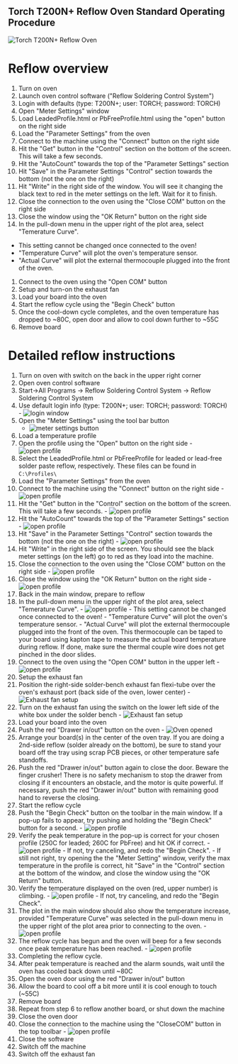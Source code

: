 ## Torch T200N+ Reflow Oven Standard Operating Procedure
![Torch T200N+ Reflow Oven](images/Torch_ovenClosed_24C.JPG)

# Reflow overview

1. Turn on oven
1. Launch oven control software ("Reflow Soldering Control System")
1. Login with defaults (type: T200N+; user: TORCH; password: TORCH)
1. Open "Meter Settings" window
1. Load LeadedProfile.html or PbFreeProfile.html using the "open" button on the right side
1. Load the "Parameter Settings" from the oven
  1. Connect to the machine using the "Connect" button on the right side
  1. Hit the "Get" button in the "Control" section on the bottom of the screen.  This will take a few seconds.
  1. Hit the "AutoCount" towards the top of the "Parameter Settings" section
  1. Hit "Save" in the Parameter Settings "Control" section towards the bottom (not the one on the right)
  1. Hit "Write" in the right side of the window.  You will see it changing the black text to red in the meter settings on the left.  Wait for it to finish.
  1. Close the connection to the oven using the "Close COM" button on the right side
1. Close the window using the "OK Return" button on the right side
1. In the pull-down menu in the upper right of the plot area, select "Temerature Curve".
  - This setting cannot be changed once connected to the oven!
  - "Temperature Curve" will plot the oven's temperature sensor.
  - "Actual Curve" will plot the external thermocouple plugged into the front of the oven.
1. Connect to the oven using the "Open COM" button
1. Setup and turn-on the exhaust fan
1. Load your board into the oven
1. Start the reflow cycle using the "Begin Check" button
1. Once the cool-down cycle completes, and the oven temperature has dropped to ~80C, open door and allow to cool down further to ~55C
1. Remove board

# Detailed reflow instructions

1. Turn on oven with switch on the back in the upper right corner 
2. Open oven control software
  1. Start->All Programs -> Reflow Soldering Control System -> Reflow Soldering Control System
  2. Use default login info (type: T200N+; user: TORCH; password: TORCH)
    - ![login window](images/Torch_loginWindow.png)
3. Open the "Meter Settings" using the tool bar button
    - ![meter settings button](images/Torch_MeterSettingButton.png)
4. Load a temperature profile
  1. Open the profile using the "Open" button on the right side
    - ![open profile](images/Torch_MeterSetting_Open.png)
  2. Select the LeadedProfile.html or PbFreeProfile for leaded or lead-free solder paste reflow, respectively. These files can be found in `C:\Profiles\`
5. Load the "Parameter Settings" from the oven
  1. Connect to the machine using the "Connect" button on the right side
    - ![open profile](images/Torch_MeterSetting_Connect.png)
  2. Hit the "Get" button in the "Control" section on the bottom of the screen.  This will take a few seconds.
    - ![open profile](images/Torch_MeterSetting_Get.png)
  3. Hit the "AutoCount" towards the top of the "Parameter Settings" section
    - ![open profile](images/Torch_MeterSetting_AutoCount.png)
  4. Hit "Save" in the Parameter Settings "Control" section towards the bottom (not the one on the right)
    - ![open profile](images/Torch_MeterSetting_Save.png)
  5. Hit "Write" in the right side of the screen.  You should see the black meter settings (on the left) go to red as they load into the machine. 
  6. Close the connection to the oven using the "Close COM" button on the right side
    - ![open profile](images/Torch_MeterSetting_CloseCom.png)
  6. Close the window using the "OK Return" button on the right side
    - ![open profile](images/Torch_MeterSetting_OkReturn.png)
4. Back in the main window, prepare to reflow
  1. In the pull-down menu in the upper right of the plot area, select "Temerature Curve".
    - ![open profile](images/Torch_TemperatureCurveSelection.png)
    - This setting cannot be changed once connected to the oven!
    - "Temperature Curve" will plot the oven's temperature sensor.
    - "Actual Curve" will plot the external thermocouple plugged into the front of the oven.  This thermocouple can be taped to your board using kapton tape to measure the actual board temperature during reflow.  If done, make sure the thermal couple wire does not get pinched in the door slides.
  2. Connect to the oven using the "Open COM" button in the upper left
    - ![open profile](images/Torch_OpenComButton.png)
5. Setup the exhaust fan
  1. Position the right-side solder-bench exhaust fan flexi-tube over the oven's exhaust port (back side of the oven, lower center)
    - ![Exhaust fan setup](images/Torch_exhaustSetup.JPG)
  2. Turn on the exhaust fan using the switch on the lower left side of the white box under the solder bench
    - ![Exhaust fan setup](images/Soldering_exhaustFan_on.JPG)
6. Load your board into the oven
  1. Push the red "Drawer in/out" button on the oven
    - ![Oven opened](images/Torch_ovenOpened_70C.JPG)
  2. Arrange your board(s) in the center of the oven tray.  If you are doing a 2nd-side reflow (solder already on the bottom), be sure to stand your board off the tray using scrap PCB pieces, or other temperature safe standoffs.
  3. Push the red "Drawer in/out" button again to close the door.  Beware the finger crusher!  There is no safety mechanism to stop the drawer from closing if it encounters an obstacle, and the motor is quite powerful.  If necessary, push the red "Drawer in/out" button with remaining good hand to reverse the closing.
7. Start the reflow cycle
  1. Push the "Begin Check" button on the toolbar in the main window.  If a pop-up fails to appear, try pushing and holding the "Begin Check" button for a second.
    - ![open profile](images/Torch_BeginCheckButton.png)
  2. Verify the peak temperature in the pop-up is correct for your chosen profile (250C for leaded; 260C for PbFree) and hit OK if correct.
    - ![open profile](images/Torch_BeginCheckPopUp.png)
    - If not, try canceling, and redo the "Begin Check".
    - If still not right, try opening the the "Meter Setting" window, verify the max temperature in the profile is correct, hit "Save" in the "Control" section at the bottom of the window, and close the window using the "OK Return" button.
  3. Verify the temperature displayed on the oven (red, upper number) is climbing.
    - ![open profile](images/Torch_ovenClosed_70C.JPG)
    - If not, try canceling, and redo the "Begin Check".
  4. The plot in the main window should also show the temperature increase, provided "Temperature Curve" was selected in the pull-down menu in the upper right of the plot area prior to connecting to the oven.
    - ![open profile](images/Torch_TemperatureCurve_Starting.png)
  5. The reflow cycle has begun and the oven will beep for a few seconds once peak temperature has been reached.
    - ![open profile](images/Torch_TemperatureCurve_Peak.png)
8. Completing the reflow cycle.
  1. After peak temperature is reached and the alarm sounds, wait until the oven has cooled back down until ~80C
  2. Open the oven door using the red "Drawer in/out" button
  3. Allow the board to cool off a bit more until it is cool enough to touch (~55C)
  4. Remove board
9. Repeat from step 6 to reflow another board, or shut down the machine
  1. Close the oven door
  2. Close the connection to the machine using the "CloseCOM" button in the top toolbar
    - ![open profile](images/Torch_CloseComButton.png)
  3. Close the software
  4. Switch off the machine
  5. Switch off the exhaust fan
